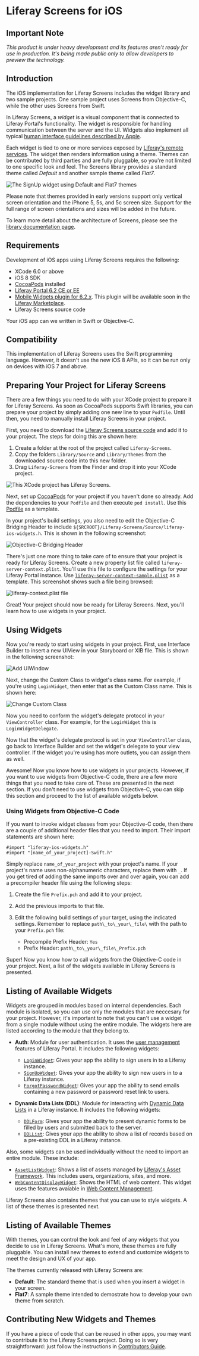 # Liferay Screens for iOS

## Important Note

_This product is under heavy development and its features aren't ready for use in production. It's being made public only to allow developers to preview the technology._

## Introduction

The iOS implementation for Liferay Screens includes the widget library and two sample projects. One sample project uses Screens from Objective-C, while the other uses Screens from Swift.

In Liferay Screens, a *widget* is a visual component that is connected to Liferay Portal's functionality. The widget is responsible for handling communication between the server and the UI. Widgets also implement all typical [human interface guidelines described by Apple](https://developer.apple.com/library/ios/documentation/userexperience/conceptual/mobilehig/).

Each widget is tied to one or more services exposed by [Liferay's remote services](https://www.liferay.com/documentation/liferay-portal/6.2/development/-/ai/accessing-services-remotely-liferay-portal-6-2-dev-guide-05-en).  The widget then renders information using a theme. Themes can be contributed by third parties and are fully pluggable, so you're not limited to one specific look and feel. The Screens library provides a standard theme called *Default*  and another sample theme called *Flat7*.

![The SignUp widget using Default and Flat7 themes](Documentation/Images/signup.png)

Please note that themes provided in early versions support only vertical screen orientation and the iPhone 5, 5s, and 5c screen size. Support for the full range  of screen orientations and sizes will be added in the future.

To learn more detail about the architecture of Screens, please see the [library documentation page](https://github.com/liferay/liferay-screens/tree/master/ios/Library/README.md).

## Requirements

Development of iOS apps using Liferay Screens requires the following: 

  - XCode 6.0 or above
  - iOS 8 SDK
  - [CocoaPods](http://cocoapods.org) installed
  - [Liferay Portal 6.2 CE or EE](http://www.liferay.com/downloads/liferay-portal/available-releases)
  - [Mobile Widgets plugin for 6.2.x](https://github.com/liferay/liferay-plugins/tree/6.2.x/webs/mobile-widgets-web). 
    This plugin will be available soon in the [Liferay Marketplace](https://www.liferay.com/marketplace).
  - Liferay Screens source code

Your iOS app can we written in Swift or Objective-C.

## Compatibility

This implementation of Liferay Screens uses the Swift programming language. However, it doesn't use the new iOS 8 APIs, so it can be run only on devices with iOS 7 and above.

## Preparing Your Project for Liferay Screens

There are a few things you need to do with your XCode project to prepare it for Liferay Screens. As soon as CocoaPods supports Swift libraries, you can prepare your project by simply adding one new line to your `Podfile`. Until then, you need to manually install Liferay Screens in your project.

First, you need to download the [Liferay Screens source code](https://github.com/liferay/liferay-screens/archive/master.zip) and add it to your project. The steps for doing this are shown here:

1. Create a folder at the root of the project called `Liferay-Screens`.
2. Copy the folders `Library/Source` and `Library/Themes` from the downloaded 
   source code into this new folder.
3. Drag `Liferay-Screens` from the Finder and drop it into your XCode project.

![This XCode project has Liferay Screens.](Documentation/Images/project-setup.png)

Next, set up [CocoaPods](http://cocoapods.org) for your project if you haven't done so already. Add the dependencies to your `Podfile` and then execute `pod install`. Use this [Podfile](https://github.com/liferay/liferay-screens/tree/master/ios/Library/Podfile) as a template.    

In your project's build settings, you also need to edit the Objective-C Bridging Header to include `${SRCROOT}/Liferay-Screens/Source/liferay-ios-widgets.h`. This is shown in the following screenshot:

![Objective-C Bridging Header](Documentation/Images/project-header.png)

There's just one more thing to take care of to ensure that your project is ready for Liferay Screens. Create a new property list file called `liferay-server-context.plist`. You'll use this file to configure the settings for your Liferay Portal instance. Use [`liferay-server-context-sample.plist`](https://github.com/liferay/liferay-screens/tree/master/ios/Library/Source/liferay-server-context-sample.plist) as a template. This screenshot shows such a file being browsed:

![liferay-context.plist file](Documentation/Images/liferay-context.png)

Great! Your project should now be ready for Liferay Screens. Next, you'll learn how to use widgets in your project.

## Using Widgets

Now you're ready to start using widgets in your project. First, use Interface Builder to insert a new UIView in your Storyboard or XIB file. This is shown in the following screenshot:

![Add UIWindow](Documentation/Images/add-uiwindow.png "Add UIWindow")

Next, change the Custom Class to widget's class name. For example, if you're using `LoginWidget`, then enter that as the Custom Class name. This is shown here:

![Change Custom Class](Documentation/Images/custom-class.png "Change Custom Class")

Now you need to conform the widget's delegate protocol in your `ViewController` class. For example, for the `LoginWidget` this is `LoginWidgetDelegate`.
<!-- 
Is "conform" supposed to be "confirm" here? Also, do you want to use a 
screenshot or some other code sample following the text? - Nick
-->

Now that the widget's delegate protocol is set in your `ViewController` class, go back to Interface Builder and set the widget's delegate to your view controller. If the widget you're using has more outlets, you can assign them as well.
<!-- 
Screenshot or code sample?
- Nick
-->

Awesome! Now you know how to use widgets in your projects. However, if you want to use widgets from Objective-C code, there are a few more things that you need to take care of. These are presented in the next section. If you don't need to use widgets from Objective-C, you can skip this section and proceed to the list of available widgets below.

### Using Widgets from Objective-C Code

If you want to invoke widget classes from your Objective-C code, then there are a couple of additional header files that you need to import. Their import statements are shown here:

    #import "liferay-ios-widgets.h"
    #import "[name_of_your_project]-Swift.h"
    
Simply replace `name_of_your_project` with your project's name. If your project's name uses non-alphanumeric characters, replace them with `_`. If you get tired of adding the same imports over and over again, you can add a precompiler header file using the following steps:

1. Create the file `Prefix.pch` and add it to your project.
2. Add the previous imports to that file.
3. Edit the following build settings of your target, using the indicated settings. Remember to replace `path\_to\_your\_file\` with the path to your `Prefix.pch` file:

    - Precompile Prefix Header: `Yes`
    - Prefix Header: `path\_to\_your\_file\_Prefix.pch`

Super! Now you know how to call widgets from the Objective-C code in your project. Next, a list of the widgets available in Liferay Screens is presented.
    
## Listing of Available Widgets

Widgets are grouped in modules based on internal dependencies. Each module is isolated, so you can use only the modules that are neccesary for your project. However, it's important to note that you can't use a widget from a single module without using the entire module. The widgets here are listed according to the module that they belong to.

- **Auth**: Module for user authentication. It uses the [user management](https://www.liferay.com/documentation/liferay-portal/6.2/user-guide/-/ai/management-liferay-portal-6-2-user-guide-16-en) features of Liferay Portal. It includes the following widgets:

	- [`LoginWidget`](Documentation/LoginWidget.md): Gives your app the ability to sign users in to a Liferay instance.
	- [`SignUpWidget`](Documentation/SignUpWidget.md): Gives your app the ability to sign new users in to a Liferay instance.
	- [`ForgotPasswordWidget`](Documentation/ForgotPasswordWidget.md): Gives your app the ability to send emails containing a new password or password reset link to users.

- **Dynamic Data Lists (DDL)**: Module for interacting with [Dynamic Data Lists](https://www.liferay.com/documentation/liferay-portal/6.2/user-guide/-/ai/using-web-forms-and-dynamic-data-lists-liferay-portal-6-2-user-guide-10-en) in a Liferay instance. It includes the following widgets:

	- [`DDLForm`](): Gives your app the ability to present dynamic forms to be filled by users and submitted back to the server.
	- [`DDLList`](): Gives your app the ability to show a list of records based on a pre-existing DDL in a Liferay instance.

Also, some widgets can be used individually without the need to import an entire module. These include:

- [`AssetListWidget`](): Shows a list of assets managed by [Liferay's Asset Framework](https://www.liferay.com/documentation/liferay-portal/6.2/development/-/ai/asset-framework-liferay-portal-6-2-dev-guide-06-en). This includes users, organizations, sites, and more.
- [`WebContentDisplayWidget`](): Shows the HTML of web content. This widget uses the features avaiable in [Web Content Management](https://www.liferay.com/documentation/liferay-portal/6.2/user-guide/-/ai/web-content-management-liferay-portal-6-2-user-guide-02-en).

<!--
Don't forget to incldue links to the widgets once that content is ready.
- Nick
-->
Liferay Screens also contains themes that you can use to style widgets. A list of these themes is presented next.
	  
## Listing of Available Themes

With themes, you can control the look and feel of any widgets that you decide to use in Liferay Screens. What's more, these themes are fully pluggable. You can install new themes to extend and customize widgets to meet the design and UX of your app.

The themes currently released with Liferay Screens are:

  - **Default**: The standard theme that is used when you insert a widget in your screen.
  - **Flat7**: A sample theme intended to demostrate how to develop your own theme from scratch.

## Contributing New Widgets and Themes

If you have a piece of code that can be reused in other apps, you may want to contribute it to the Liferay Screens project. Doing so is very straightforward: just follow the instructions in [Contributors Guide](https://github.com/liferay/liferay-screens/tree/master/CONTRIBUTING.md).
<!-- 
Some kind of conclusion or related links/next steps is needed.
- Nick
-->
